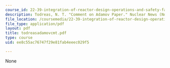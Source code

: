 ```yaml
---
course_id: 22-39-integration-of-reactor-design-operations-and-safety-fall-2006
description: Todreas, N. T. "Comment on Adamov Paper." Nuclear News (November 2000).
file_location: /coursemedia/22-39-integration-of-reactor-design-operations-and-safety-fall-2006/ee8c55ac76747f29e81fab4eeec029f5_todreasadamovcmt.pdf
file_type: application/pdf
layout: pdf
title: todreasadamovcmt.pdf
type: course
uid: ee8c55ac76747f29e81fab4eeec029f5

---
```

None